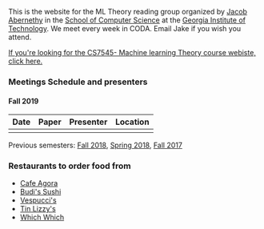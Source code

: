This is the website for the ML Theory reading group organized by [Jacob Abernethy](https://www.cc.gatech.edu/~jabernethy9/) in the [School of Computer Science](https://www.scs.gatech.edu/) at the [Georgia Institute of Technology](http://www.gatech.edu/). We meet every week in CODA. Email Jake if you wish you attend. 

[If you're looking for the CS7545- Machine learning Theory course webiste, click here.](./CS7545)


### Meetings Schedule and presenters

#### Fall 2019

| Date        | Paper         | Presenter |   Location|
| :-------------: |:-------------: |:-------------: |:-------------: |
|      | []() | []() |  |



Previous semesters: [Fall 2018](fall18), [Spring 2018](spring18), [Fall 2017](fall17)



### Restaurants to order food from
- [Cafe Agora](https://www.yelp.com/biz/cafe-agora-midtown-atlanta)
- [Budi's Sushi](https://www.budissushi.com/)
- [Vespucci's](http://www.vespuccispizza.com/)
- [Tin Lizzy's](http://www.tinlizzyscantina.com/)
- [Which Which](https://www.whichwich.com/)
